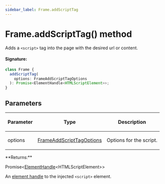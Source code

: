 ```yaml
---
sidebar_label: Frame.addScriptTag
---
```


# Frame.addScriptTag() method

Adds a `<script>` tag into the page with the desired url or content.

#### Signature:

```typescript
class Frame {
  addScriptTag(
    options: FrameAddScriptTagOptions
  ): Promise<ElementHandle<HTMLScriptElement>>;
}
```

## Parameters

<table><thead><tr><th>

Parameter

</th><th>

Type

</th><th>

Description

</th></tr></thead>
<tbody><tr><td>

options

</td><td>

[FrameAddScriptTagOptions](./puppeteer.frameaddscripttagoptions.md)

</td><td>

Options for the script.

</td></tr>
</tbody></table>
**Returns:**

Promise&lt;[ElementHandle](./puppeteer.elementhandle.md)&lt;HTMLScriptElement&gt;&gt;

An [element handle](./puppeteer.elementhandle.md) to the injected `<script>` element.
